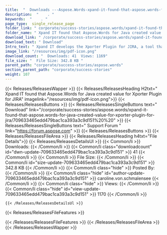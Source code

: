 ```yaml
---
title:  "  Downloads ---Aspose.Words-xpand-it-found-that-aspose.words-for-java-created-value-for-xporter-plugin-for-jira . " 
description:  "    . " 
keywords:  "    . " 
page_type:  single_release_page
folder_link: " corporate/success-stories/aspose.words/xpand-it-found-that-aspose.words-for-java-created-value-for-xporter-plugin-for-jira/"
folder_name: " Xpand IT found that Aspose.Words for Java created value for Xporter Plugin for JIRA"
download_link: " /corporate/success-stories/aspose.words/xpand-it-found-that-aspose.words-for-java-created-value-for-xporter-plugin-for-jira/709633465edd479bac1ca393a3c9d151"
download_text: " Download"
Intro_text: " Xpand IT develops the Xporter Plugin for JIRA, a tool that allows users to expor..."
image_link: "/resources/img/pdf-icon.png"
download_count: "  Downloads: 41  Views: 1169"
file_size: "  File Size: 342.8 KB "
parent_path: "corporate/success-stories/aspose.words"
section_parent_path: "corporate/success-stories"
weight: 107
---
```


{{< Releases/ReleasesWapper >}}
  {{< Releases/ReleasesHeading H2txt=" Xpand IT found that Aspose.Words for Java created value for Xporter Plugin for JIRA" imagelink="/resources/img/pdf-icon.png">}}
  {{< Releases/ReleasesButtons >}}
    {{< Releases/ReleasesSingleButtons text=" Download" link="/corporate/success-stories/aspose.words/xpand-it-found-that-aspose.words-for-java-created-value-for-xporter-plugin-for-jira/709633465edd479bac1ca393a3c9d151%20%20" >}}
    {{< Releases/ReleasesSingleButtons text=" Support Forum " link="https://forum.aspose.com" >}}
  {{< Releases/ReleasesButtons >}}
  {{< Releases/ReleasesFileArea >}}
    {{< Releases/ReleasesHeading h4txt="File Details">}}
    {{< Releases/ReleasesDetailsUl >}}
            {{< Common/li  >}} Downloads: {{< /Common/li >}} 
      {{< Common/li class="downloadcount" id="dwn-update-709633465edd479bac1ca393a3c9d151" >}} 41 {{< /Common/li >}} 
      {{< Common/li  >}} File Size: {{< /Common/li >}} 
      {{< Common/li id="size-update-709633465edd479bac1ca393a3c9d151" >}} 342.8 KB {{< /Common/li >}} 
      {{< Common/li  class="hide" >}} Posted By: {{< /Common/li >}} 
      {{< Common/li class="hide" id="author-update-709633465edd479bac1ca393a3c9d151" >}} caroline.von.schmalensee {{< /Common/li >}} 
      {{< Common/li class="hide"  >}} Views: {{< /Common/li >}} 
      {{< Common/li class="hide" id="view-update-709633465edd479bac1ca393a3c9d151" >}} 1170 {{< /Common/li >}} 

    {{< /Releases/ReleasesDetailsUl >}}

  {{< Releases/ReleasesFileFeatures >}}
      
  {{< /Releases/ReleasesFileFeatures >}}
 {{< /Releases/ReleasesFileArea >}}
{{< /Releases/ReleasesWapper >}}


